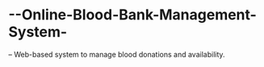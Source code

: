 # --Online-Blood-Bank-Management-System-
– Web-based system to manage blood donations and availability.

